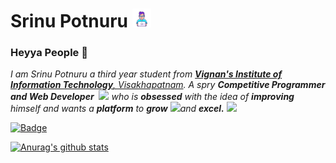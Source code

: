 # Srinu Potnuru&nbsp;<img src="https://github.com/srinupotnuru/srinupotnuru/blob/main/assets/37879-programmer.gif" width="30px">

### Heyya People 👋
<p>
  <em>
    I am Srinu Potnuru a third year student from <a href="http://www.vignaniit.edu.in/"> <b>Vignan's Institute of Information Technology</b>, Visakhapatnam</a>.  
    A spry <b>Competitive Programmer and Web Developer</b> </b>&nbsp;<img src="https://github.com/TheDudeThatCode/TheDudeThatCode/blob/master/Assets/Designer.gif" width="36px">  who is <b>obsessed</b>
    with the idea of <b>improving</b> himself and wants a <b>platform</b> to 
    <b>grow</b> <img src="https://github.com/TheDudeThatCode/TheDudeThatCode/blob/master/Assets/Rocket.gif" width="18px">and 
    <b>excel.</b> <img src="https://github.com/TheDudeThatCode/TheDudeThatCode/blob/master/Assets/Medal.gif" width="20px">
  </em>  
</p>

[![Badge](https://cp-logo.vercel.app/codechef/srinupotnuru)](https://www.codechef.com/users/srinupotnuru)

[![Anurag's github stats](https://github-readme-stats.vercel.app/api?srinupotnuru=anuraghazra)](https://github.com/anuraghazra/github-readme-stats)
<!--
**srinupotnuru/srinupotnuru** is a ✨ _special_ ✨ repository because its `README.md` (this file) appears on your GitHub profile.

Here are some ideas to get you started:

- 🔭 I’m currently working on ...
- 🌱 I’m currently learning ...
- 👯 I’m looking to collaborate on ...
- 🤔 I’m looking for help with ...
- 💬 Ask me about ...
- 📫 How to reach me: ...
- 😄 Pronouns: ...
- ⚡ Fun fact: ...
-->
